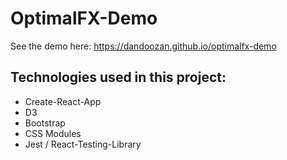 # OptimalFX-Demo

See the demo here: https://dandoozan.github.io/optimalfx-demo

## Technologies used in this project:
- Create-React-App
- D3
- Bootstrap
- CSS Modules
- Jest / React-Testing-Library
